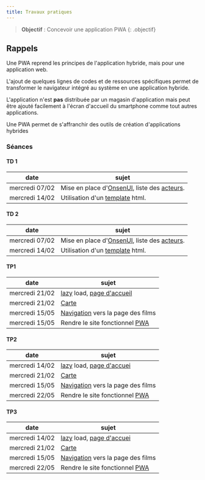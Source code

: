 ```yaml
---
title: Travaux pratiques
---
```


> **Objectif** : Concevoir une application PWA
{: .objectif}

## Rappels

Une PWA reprend les principes de l'application hybride, mais pour une application web.

L'ajout de quelques lignes de codes et de ressources spécifiques permet de transformer le navigateur intégré au système en une application hybride.

L'application n'est **pas** distribuée par un magasin d'application mais peut être ajouté facilement à l'écran d'accueil du smartphone comme tout autres applications.

Une PWA permet de s'affranchir des outils de création d'applications hybrides

<!--
### Séance 0
[Mise en place](seance1/index.html)
-->

### Séances 

#### TD 1

date|sujet
---|---
mercredi 07/02|Mise en place d'[OnsenUI][onsenui], liste des [acteurs][acteurs].
mercredi 14/02|Utilisation d'un [template][template] html.

#### TD 2

date|sujet
---|---
mercredi 07/02|Mise en place d'[OnsenUI][onsenui], liste des [acteurs][acteurs].
mercredi 14/02|Utilisation d'un [template][template] html.

#### TP1

date|sujet
---|---
mercredi 21/02|[lazy][lazy] load, [page d'accueil][accueil]
mercredi 21/02|[Carte][carte]
mercredi 15/05|[Navigation][navigation] vers la page des films
mercredi 15/05|Rendre le site fonctionnel [PWA][pwa]

#### TP2

date|sujet
---|---
mercredi 14/02|[lazy](progressive-web-app/travaux-pratiques/lazy) load, [page d'accuei][accueil]
mercredi 21/02|[Carte][carte]
mercredi 15/05|[Navigation][navigation] vers la page des films
mercredi 22/05|Rendre le site fonctionnel [PWA][pwa]

#### TP3

date|sujet
---|---
mercredi 14/02|[lazy](progressive-web-app/travaux-pratiques/lazy) load, [page d'accuei][accueil]
mercredi 21/02|[Carte](progressive-web-app/travaux-pratiques/carte)
mercredi 15/05|[Navigation][navigation] vers la page des films
mercredi 22/05|Rendre le site fonctionnel [PWA][pwa]

[onsenui]: ./onsenui
[acteurs]: ./acteurs
[template]: ./template
[lazy]: ./lazy
[accueil]: ./accueil
[carte]: ./carte
[navigation]: ./navigation
[pwa]: ./pwa
